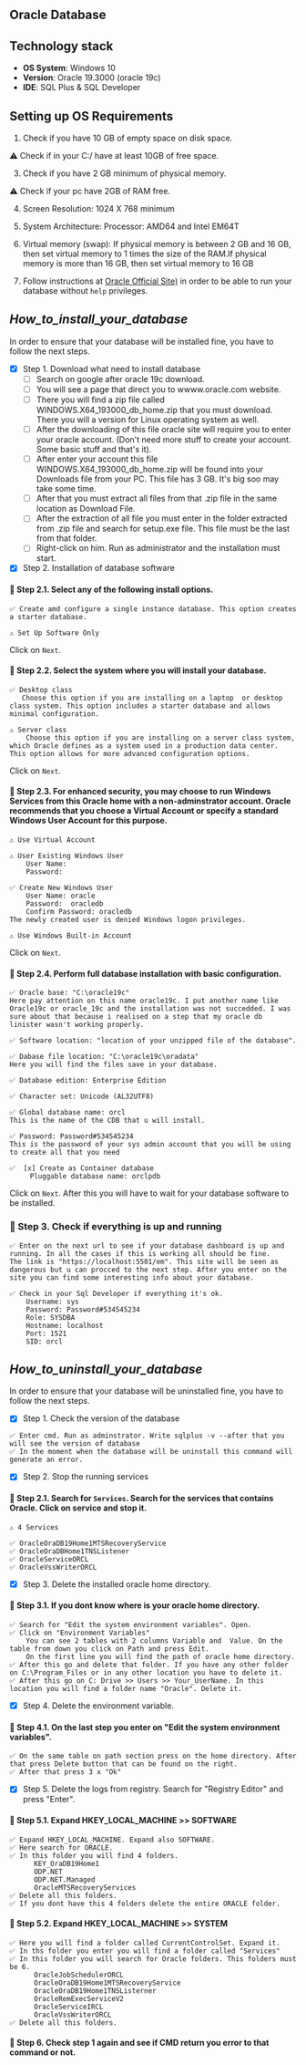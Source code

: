 ## Oracle Database

## Technology stack  
- **OS System**: Windows 10
- **Version**: Oracle 19.3000 (oracle 19c)
- **IDE**: SQL Plus & SQL Developer

## Setting up OS Requirements
1. Check if you have 10 GB of empty space on disk space.
   
⚠️ Check if in your C:/ have at least 10GB of free space.

3. Check if you have 2 GB minimum of physical memory.
   
⚠️ Check if your pc have 2GB of RAM free.

4. Screen Resolution: 1024 X 768 minimum

5. System Architecture: Processor: AMD64 and Intel EM64T

6. Virtual memory (swap): If physical memory is between 2 GB and 16 GB, then set virtual memory to 1 times the size of the RAM.If physical memory is more than 16 GB, then set virtual memory to 16 GB

7. Follow instructions at [Oracle Official Site)](https://docs.oracle.com/en/database/oracle/oracle-database/19/ntdbi/operating-system-checklist-oracle-database-installation-microsoft-windows.html) in order to be able to run your database without `help` privileges. 

## _How_to_install_your_database_

In order to ensure that your database will be installed fine, you have to follow the next steps.

- [x] Step 1. Download what need to install database 
     - [ ] Search on google after oracle 19c download.
     - [ ] You will see a page that direct you to wwww.oracle.com website.
     - [ ] There you will find a zip file called WINDOWS.X64_193000_db_home.zip that you must download.
           There you will a version for Linux operating system as well.
     - [ ] After the downloading of this file oracle site will require you to enter your oracle account. (Don't need more stuff to create your account. Some basic stuff and that's it).
     - [ ] After enter your account this file  WINDOWS.X64_193000_db_home.zip will be found into your Downloads file from your PC. This file has 3 GB. It's big soo may take some time.
     - [ ] After that you must extract all files from that .zip file in the same location as Download File.
     - [ ] After the extraction of all file you must enter in the folder extracted from .zip file and search for setup.exe file. This file must be the last from that folder.
     - [ ] Right-click on him. Run as administrator and the installation must start.
- [x] Step 2. Installation of database software
    
#### 🔽 Step 2.1. Select any of the following install options. 
```
✅ Create amd configure a single instance database. This option creates a starter database.
```
```
⚠️ Set Up Software Only 
```
Click on `Next`.

#### 🔽 Step 2.2. Select the system where you will install your database. 
```
✅ Desktop class
   Choose this option if you are installing on a laptop  or desktop class system. This option includes a starter database and allows minimal configuration. 
```
```
⚠️ Server class
    Choose this option if you are installing on a server class system, which Oracle defines as a system used in a production data center. This option allows for more advanced configuration options. 
```
Click on `Next`.

#### 🔽 Step 2.3. For enhanced security, you may choose  to run Windows Services  from this Oracle home  with a non-adminstrator account. Oracle recommends that you choose a Virtual Account or specify a standard Windows User Account for this purpose. 
```
⚠️ Use Virtual Account
```
```
⚠️ User Existing Windows User
    User Name:
    Password: 
```   
```
✅ Create New Windows User
    User Name: oracle
    Password:  oracledb
    Confirm Password: oracledb
The newly created user is denied Windows logon privileges.
```
```
⚠️ Use Windows Built-in Account
```       
Click on `Next`.

#### 🔽 Step 2.4. Perform full database installation with basic configuration. 
```
✅ Oracle base: "C:\oracle19c"
Here pay attention on this name oracle19c. I put another name like Oracle19c or oracle_19c and the installation was not succedded. I was sure about that because i realised on a step that my oracle db linister wasn't working properly.
```
```
✅ Software location: "location of your unzipped file of the database".
```   
```
✅ Dabase file location: "C:\oracle19c\oradata"
Here you will find the files save in your database.
```
```
✅ Database edition: Enterprise Edition
```
```
✅ Character set: Unicode (AL32UTF8)
```
```
✅ Global database name: orcl
This is the name of the CDB that u will install.
```
```
✅ Password: Password#534545234
This is the password of your sys admin account that you will be using to create all that you need
```
```
✅  [x] Create as Container database
     Pluggable database name: orclpdb
```

Click on `Next`. After this you will have to wait for your database software to be installed.

### 🔽 Step 3. Check if everything is up and running
```
✅ Enter on the next url to see if your database dashboard is up and running. In all the cases if this is working all should be fine.
The link is "https://localhost:5501/em". This site will be seen as dangerous but u can procced to the next step. After you enter on the site you can find some interesting info about your database.
```
```
✅ Check in your Sql Developer if everything it's ok.
    Username: sys
    Password: Password#534545234
    Role: SYSDBA
    Hostname: localhost
    Port: 1521
    SID: orcl
```
## _How_to_uninstall_your_database_

In order to ensure that your database will be uninstalled fine, you have to follow the next steps.

- [x] Step 1. Check the version of the database
 
```
✅ Enter cmd. Run as adminstrator. Write sqlplus -v --after that you will see the version of database
✅ In the moment when the database will be uninstall this command will generate an error.
```

- [x] Step 2. Stop the running services
   
#### 🔽 Step 2.1. Search for `Services`. Search for the services that contains Oracle. Click on service and stop it.
```
⚠️ 4 Services

✅ OracleOraDB19Home1MTSRecoveryService
✅ OracleOraDBHome1TNSListener
✅ OracleServiceORCL
✅ OracleVssWriterORCL
```
- [x] Step 3. Delete the installed oracle home directory.
   
#### 🔽 Step 3.1. If you dont know where is your oracle home directory. 
```
✅ Search for "Edit the system environment variables". Open.
✅ Click on "Environment Variables"
    You can see 2 tables with 2 columns Variable and  Value. On the table from down you click on Path and press Edit.
    On the first line you will find the path of oracle home directory.
✅ After this go and delete that folder. If you have any other folder on C:\Program_Files or in any other location you have to delete it.
✅ After this go on C: Drive >> Users >> Your_UserName. In this location you will find a folder name "Oracle". Delete it.
```
- [x] Step 4. Delete the environment variable.
   
#### 🔽 Step 4.1. On the last step you enter on "Edit the system environment variables". 
```
✅ On the same table on path section press on the home directory. After that press Delete button that can be found on the right.
✅ After that press 3 x "Ok"
```
- [x] Step 5. Delete the logs from registry. Search for "Registry Editor" and press "Enter". 
      
#### 🔽 Step 5.1. Expand HKEY_LOCAL_MACHINE >> SOFTWARE
```
✅ Expand HKEY_LOCAL_MACHINE. Expand also SOFTWARE.
✅ Here search for ORACLE.
✅ In this folder you will find 4 folders.
      KEY_OraDB19Home1
      ODP.NET
      ODP.NET.Managed
      OracleMTSRecoveryServices
✅ Delete all this folders.
✅ If you dont have this 4 folders delete the entire ORACLE folder.
```

#### 🔽 Step 5.2. Expand HKEY_LOCAL_MACHINE >> SYSTEM
```
✅ Here you will find a folder called CurrentControlSet. Expand it.
✅ In ths folder you enter you will find a folder called "Services"
✅ In this folder you will search for Oracle folders. This folders must be 6.
      OracleJobSchedulerORCL
      OracleOraDB19Home1MTSRecoveryService
      OracleOraDB19Home1TNSListerner
      OracleRemExecServiceV2
      OracleServiceIRCL
      OracleVssWriterORCL
✅ Delete all this folders.
```
#### 🔽 Step 6. Check step 1 again and see if CMD return you error to that command or not.
